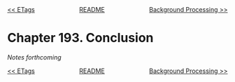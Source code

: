 <div>
<div style='float: left'><a href='ch192-etags.md'>&lt;&lt; ETags</a></div>
<div style='float: right'><a href='ch194-background-processing.md'>Background Processing &gt;&gt;</a></div>
<div style='float: inline-auto;text-align:center'><a href='README.md'>README</a></div>
<div style="clear: both"></div>
</div>

# Chapter 193. Conclusion

*Notes forthcoming*

<div>
<div style='float: left'><a href='ch192-etags.md'>&lt;&lt; ETags</a></div>
<div style='float: right'><a href='ch194-background-processing.md'>Background Processing &gt;&gt;</a></div>
<div style='float: inline-auto;text-align:center'><a href='README.md'>README</a></div>
<div style="clear: both"></div>
</div>